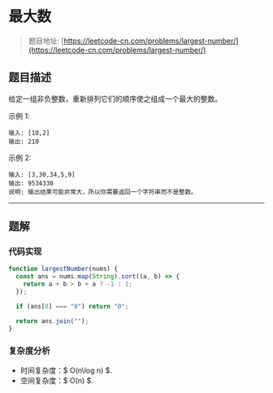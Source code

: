 # 最大数

> 题目地址: [https://leetcode-cn.com/problems/largest-number/](https://leetcode-cn.com/problems/largest-number/)

## 题目描述

给定一组非负整数，重新排列它们的顺序使之组成一个最大的整数。

示例 1:

```
输入: [10,2]
输出: 210
```

示例 2:

```
输入: [3,30,34,5,9]
输出: 9534330
说明: 输出结果可能非常大，所以你需要返回一个字符串而不是整数。
```

------

## 题解

### 代码实现

```js
function largestNumber(nums) {
  const ans = nums.map(String).sort((a, b) => {
    return a + b > b + a ? -1 : 1;
  });

  if (ans[0] === "0") return "0";

  return ans.join("");
}
```

### 复杂度分析

* 时间复杂度：$ O(n\log n) $.
* 空间复杂度：$ O(n) $.
